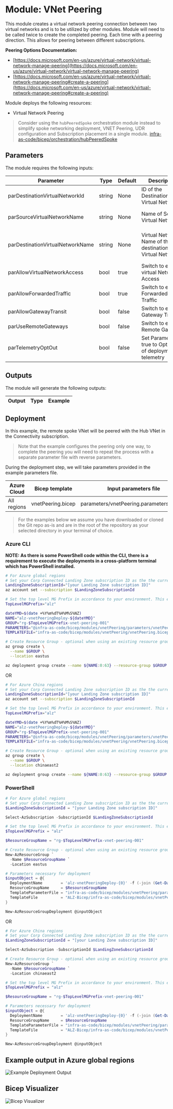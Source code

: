 # Module: VNet Peering

This module creates a virtual network peering connection between two virtual networks and is to be utilized by other modules. Module will need to be called twice to create the completed peering.  Each time with a peering direction. This allows for peering between different subscriptions.

**Peering Options Documentation:**

- [https://docs.microsoft.com/en-us/azure/virtual-network/virtual-network-manage-peering](https://docs.microsoft.com/en-us/azure/virtual-network/virtual-network-manage-peering)
- [https://docs.microsoft.com/en-us/azure/virtual-network/virtual-network-manage-peering#create-a-peering](https://docs.microsoft.com/en-us/azure/virtual-network/virtual-network-manage-peering#create-a-peering)

Module deploys the following resources:

- Virtual Network Peering

> Consider using the `hubPeeredSpoke` orchestration module instead to simplify spoke networking deployment, VNET Peering, UDR configuration and Subscription placement in a single module. [infra-as-code/bicep/orchestration/hubPeeredSpoke](https://github.com/Azure/ALZ-Bicep/tree/main/infra-as-code/bicep/orchestration/hubPeeredSpoke)

## Parameters

The module requires the following inputs:

 | Parameter                        | Type   | Default | Description                                                     | Requirement                                  | Example         |
 | -------------------------------- | ------ | ------- | --------------------------------------------------------------- | -------------------------------------------- | --------------- |
 | parDestinationVirtualNetworkId   | string | None    | ID of the Destination Virtual Network                           | Valid Virtual Network ID                     |
 | parSourceVirtualNetworkName      | string | None    | Name of Source Virtual Network                                  | Valid Azure Region                           | alz-spk-eastus2 |
 | parDestinationVirtualNetworkName | string | None    | Virtual Network Name of the destination/target Virtual Network. | 2-64 char, letters, numbers, and underscores | alz-hub-eastus2 |
 | parAllowVirtualNetworkAccess     | bool   | true    | Switch to enable virtual Network Access                         | None                                         | true            |
 | parAllowForwardedTraffic         | bool   | true    | Switch to enable Forwarded Traffic                              | None                                         | true            |
 | parAllowGatewayTransit           | bool   | false   | Switch to enable Gateway Transit                                | None                                         | false           |
 | parUseRemoteGateways             | bool   | false   | Switch to enable Remote Gateway                                 | None                                         | false           |
 | parTelemetryOptOut               | bool   | false   | Set Parameter to true to Opt-out of deployment telemetry        | None                                         | false           |

## Outputs

The module will generate the following outputs:

| Output | Type | Example |
| ------ | ---- | ------- |

## Deployment

In this example, the remote spoke VNet will be peered with the Hub VNet in the Connectivity subscription.

> Note that the example configures the peering only one way, to complete the peering you will need to repeat the process with a separate parameter file with reverse parameters.

During the deployment step, we will take parameters provided in the example parameters file.

 | Azure Cloud    | Bicep template      | Input parameters file                    |
 | -------------- | ------------------- | ---------------------------------------- |
 | All  regions | vnetPeering.bicep | parameters/vnetPeering.parameters.all.json    |

> For the examples below we assume you have downloaded or cloned the Git repo as-is and are in the root of the repository as your selected directory in your terminal of choice.

### Azure CLI
**NOTE: As there is some PowerShell code within the CLI, there is a requirement to execute the deployments in a cross-platform terminal which has PowerShell installed.**
```bash
# For Azure global regions
# Set your Corp Connected Landing Zone subscription ID as the the current subscription
LandingZoneSubscriptionId="[your Landing Zone subscription ID]"
az account set --subscription $LandingZoneSubscriptionId

# Set the top level MG Prefix in accordance to your environment. This example assumes default 'alz'.
TopLevelMGPrefix="alz"

dateYMD=$(date +%Y%m%dT%H%M%S%NZ)
NAME="alz-vnetPeeringDeploy-${dateYMD}"
GROUP="rg-$TopLevelMGPrefix-vnet-peering-001"
PARAMETERS="@infra-as-code/bicep/modules/vnetPeering/parameters/vnetPeering.parameters.all.json"
TEMPLATEFILE="infra-as-code/bicep/modules/vnetPeering/vnetPeering.bicep"

# Create Resource Group - optional when using an existing resource group
az group create \
  --name $GROUP \
  --location eastus

az deployment group create --name ${NAME:0:63} --resource-group $GROUP --parameters $PARAMETERS --template-file $TEMPLATEFILE
```
OR
```bash
# For Azure China regions
# Set your Corp Connected Landing Zone subscription ID as the the current subscription
LandingZoneSubscriptionId="[your Landing Zone subscription ID]"
az account set --subscription $LandingZoneSubscriptionId

# Set the top level MG Prefix in accordance to your environment. This example assumes default 'alz'.
TopLevelMGPrefix="alz"

dateYMD=$(date +%Y%m%dT%H%M%S%NZ)
NAME="alz-vnetPeeringDeploy-${dateYMD}"
GROUP="rg-$TopLevelMGPrefix-vnet-peering-001"
PARAMETERS="@infra-as-code/bicep/modules/vnetPeering/parameters/vnetPeering.parameters.all.json"
TEMPLATEFILE="infra-as-code/bicep/modules/vnetPeering/vnetPeering.bicep"

# Create Resource Group - optional when using an existing resource group
az group create \
  --name $GROUP \
  --location chinaeast2

az deployment group create --name ${NAME:0:63} --resource-group $GROUP --parameters $PARAMETERS --template-file $TEMPLATEFILE
```

### PowerShell

```powershell
# For Azure global regions
# Set your Corp Connected Landing Zone subscription ID as the the current subscription
$LandingZoneSubscriptionId = "[your Landing Zone subscription ID]"

Select-AzSubscription -SubscriptionId $LandingZoneSubscriptionId

# Set the top level MG Prefix in accordance to your environment. This example assumes default 'alz'.
$TopLevelMGPrefix = "alz"

$ResourceGroupName = "rg-$TopLevelMGPrefix-vnet-peering-001"

# Create Resource Group - optional when using an existing resource group
New-AzResourceGroup `
  -Name $ResourceGroupName `
  -Location eastus

# Parameters necessary for deployment
$inputObject = @{
  DeploymentName        = 'alz-vnetPeeringDeploy-{0}' -f (-join (Get-Date -Format 'yyyyMMddTHHMMssffffZ')[0..63])
  ResourceGroupName     = $ResourceGroupName
  TemplateParameterFile = "infra-as-code/bicep/modules/vnetPeering/parameters/vnetPeering.parameters.all.json"
  TemplateFile          = "ALZ-Bicep/infra-as-code/bicep/modules/vnetPeering/vnetPeering.bicep"
}

New-AzResourceGroupDeployment @inputObject
```
OR
```powershell
# For Azure China regions
# Set your Corp Connected Landing Zone subscription ID as the the current subscription
$LandingZoneSubscriptionId = "[your Landing Zone subscription ID]"

Select-AzSubscription -SubscriptionId $LandingZoneSubscriptionId

# Create Resource Group - optional when using an existing resource group
New-AzResourceGroup `
  -Name $ResourceGroupName `
  -Location chinaeast2

# Set the top level MG Prefix in accordance to your environment. This example assumes default 'alz'.
$TopLevelMGPrefix = "alz"

$ResourceGroupName = "rg-$TopLevelMGPrefix-vnet-peering-001"

# Parameters necessary for deployment
$inputObject = @{
  DeploymentName        = 'alz-vnetPeeringDeploy-{0}' -f (-join (Get-Date -Format 'yyyyMMddTHHMMssffffZ')[0..63])
  ResourceGroupName     = $ResourceGroupName
  TemplateParameterFile = "infra-as-code/bicep/modules/vnetPeering/parameters/vnetPeering.parameters.all.json"
  TemplateFile          = "ALZ-Bicep/infra-as-code/bicep/modules/vnetPeering/vnetPeering.bicep"
}

New-AzResourceGroupDeployment @inputObject
```

## Example output in Azure global regions

![Example Deployment Output](media/exampleDeploymentOutput.png "Example Deployment Output in Azure global regions")

## Bicep Visualizer

![Bicep Visualizer](media/bicepVisualizer.png "Bicep Visualizer")
